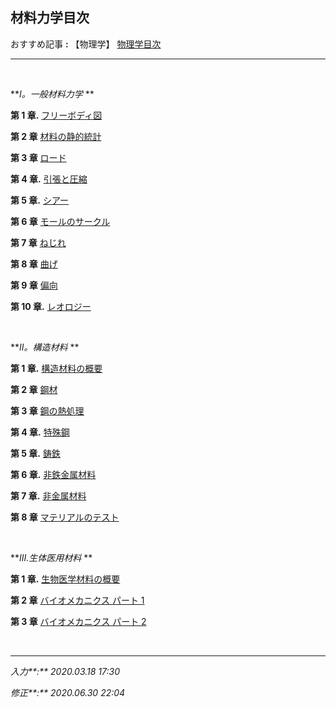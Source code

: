 ## **材料力学目次**

おすすめ記事 **:** 【物理学】 [物理学目次](https://jb243.github.io/pages/5725)

---

<br>

**_Ⅰ。一般材料力学_ **

**第 1 章.** [フリーボディ図](https://jb243.github.io/pages/5121)

**第 2 章** [材料の静的統計](https://jb243.github.io/pages/6743)

**第 3 章** [ロード](https://jb243.github.io/pages/6953)

**第 4 章.** [引張と圧縮](https://jb243.github.io/pages/5120)

**第 5 章.** [シアー](https://jb243.github.io/pages/6955)

**第 6 章** [モールのサークル](https://jb243.github.io/pages/5123)

**第 7 章** [ねじれ](https://jb243.github.io/pages/6958)

**第 8 章** [曲げ](https://jb243.github.io/pages/6959)

**第 9 章** [偏向](https://jb243.github.io/pages/6961)

**第 10 章.** [レオロジー](https://jb243.github.io/pages/6710)

<br>

**_Ⅱ。構造材料_ **

**第 1 章.** [構造材料の概要](https://jb243.github.io/pages/6983)

**第 2 章** [鋼材](https://jb243.github.io/pages/6988)

**第 3 章** [鋼の熱処理](https://jb243.github.io/pages/6989)

**第 4 章.** [特殊鋼](https://jb243.github.io/pages/6990)

**第 5 章.** [鋳鉄](https://jb243.github.io/pages/6991)

**第 6 章.** [非鉄金属材料](https://jb243.github.io/pages/6992)

**第 7 章.** [非金属材料](https://jb243.github.io/pages/6993)

**第 8 章** [マテリアルのテスト](https://jb243.github.io/pages/6994)

<br>

**_Ⅲ.生体医用材料_ **

**第 1 章.** [生物医学材料の概要](https://jb243.github.io/pages/6750)

**第 2 章** [バイオメカニクス パート 1](https://jb243.github.io/pages/6739)

**第 3 章** [バイオメカニクス パート 2](https://jb243.github.io/pages/6756)

<br>

---

_入力**:** 2020.03.18 17:30_

_修正**:** 2020.06.30 22:04_
